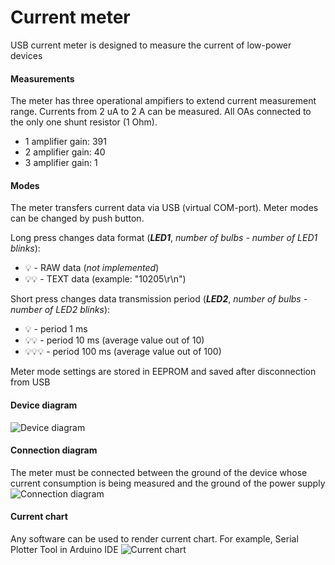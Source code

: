 # Current meter
USB current meter is designed to measure the current of low-power devices

#### Measurements
The meter has three operational ampifiers to extend current measurement range. Currents from 2 uA to 2 A can be measured. All OAs connected to the only one shunt resistor (1 Ohm).
- 1 amplifier gain: 391
- 2 amplifier gain: 40
- 3 amplifier gain: 1

#### Modes
The meter transfers current data via USB (virtual COM-port). Meter modes can be changed by push button.

Long press changes data format (***LED1***, *number of bulbs - number of LED1 blinks*):
- :bulb: - RAW data (*not implemented*)
- :bulb::bulb: - TEXT data (example: "10205\r\n")

Short press changes data transmission period (***LED2***, *number of bulbs - number of LED2 blinks*):
- :bulb: - period 1 ms
- :bulb::bulb: - period 10 ms (average value out of 10)
- :bulb::bulb::bulb: - period 100 ms (average value out of 100)

Meter mode settings are stored in EEPROM and saved after disconnection from USB

#### Device diagram
![Device diagram](https://github.com/smallsoda/temp/blob/master/pictures/meter.png?raw=true)

#### Connection diagram
The meter must be connected between the ground of the device whose current consumption is being measured and the ground of the power supply
![Connection diagram](https://github.com/smallsoda/temp/blob/master/pictures/connection.png?raw=true)

#### Current chart
Any software can be used to render current chart. For example, Serial Plotter Tool in Arduino IDE
![Current chart](https://github.com/smallsoda/temp/blob/master/pictures/chart.png?raw=true)
